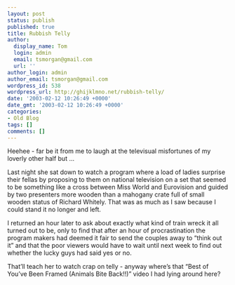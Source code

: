 ```yaml
---
layout: post
status: publish
published: true
title: Rubbish Telly
author:
  display_name: Tom
  login: admin
  email: tsmorgan@gmail.com
  url: ''
author_login: admin
author_email: tsmorgan@gmail.com
wordpress_id: 538
wordpress_url: http://ghijklmno.net/rubbish-telly/
date: '2003-02-12 10:26:49 +0000'
date_gmt: '2003-02-12 10:26:49 +0000'
categories:
- Old Blog
tags: []
comments: []
---
```

<p>Heehee - far be it from me to laugh at the televisual misfortunes of my loverly other half but ...</p>

<p>Last night she sat down to watch a program where a load of ladies surprise their fellas by proposing to them on national television on a set that seemed to be something like a cross between Miss World and Eurovision and guided by two presenters more wooden than a mahogany crate full of small wooden status of Richard Whitely. That was as much as I saw because I could stand it no longer and left.</p>

<p>I returned an hour later to ask about exactly what kind of train wreck it all turned out to be, only to find that after an hour of procrastination the program makers had deemed it fair to send the couples away to &#8220;think out it&#8221; and that the poor viewers would have to wait until next week to find out whether the lucky guys had said yes or no.</p>

<p>That&#8217;ll teach her to watch crap on telly - anyway where&#8217;s that &#8220;Best of You&#8217;ve Been Framed (Animals Bite Back!!)&#8221; video I had lying around here?</p>

